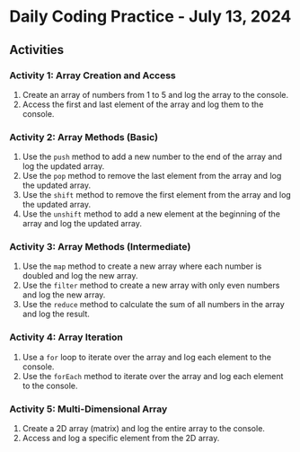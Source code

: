 # Daily Coding Practice - July 13, 2024

## Activities

### Activity 1: Array Creation and Access

1. Create an array of numbers from 1 to 5 and log the array to the console.
2. Access the first and last element of the array and log them to the console.

### Activity 2: Array Methods (Basic)

1. Use the `push` method to add a new number to the end of the array and log the updated array.
2. Use the `pop` method to remove the last element from the array and log the updated array.
3. Use the `shift` method to remove the first element from the array and log the updated array.
4. Use the `unshift` method to add a new element at the beginning of the array and log the updated array.

### Activity 3: Array Methods (Intermediate)

1. Use the `map` method to create a new array where each number is doubled and log the new array.
2. Use the `filter` method to create a new array with only even numbers and log the new array.
3. Use the `reduce` method to calculate the sum of all numbers in the array and log the result.

### Activity 4: Array Iteration

1. Use a `for` loop to iterate over the array and log each element to the console.
2. Use the `forEach` method to iterate over the array and log each element to the console.

### Activity 5: Multi-Dimensional Array

1. Create a 2D array (matrix) and log the entire array to the console.
2. Access and log a specific element from the 2D array.
